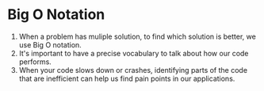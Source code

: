 # Big O Notation

1. When a problem has muliple solution, to find which solution is better, we use Big O notation.
2. It's important to have a precise vocabulary to talk about how our code performs.
3. When your code slows down or crashes, identifying parts of the code that are inefficient can help us find pain points in our applications.
